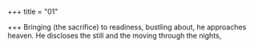 +++
title = "01"

+++
Bringing (the sacrifice) to readiness, bustling about, he approaches heaven. He discloses the still and the moving through the nights,